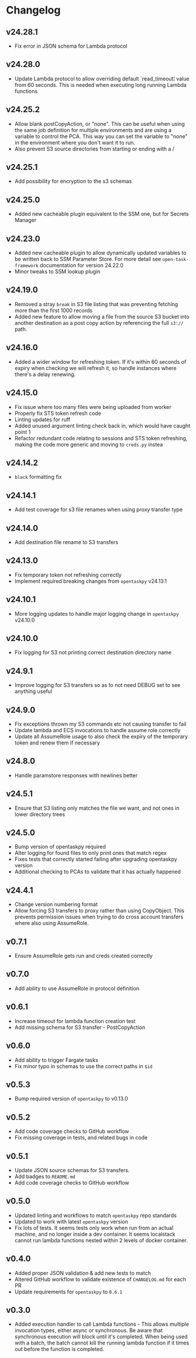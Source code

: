 # Changelog

## v24.28.1

- Fix error in JSON schema for Lambda protocol

## v24.28.0

- Update Lambda protocol to allow overriding default `read_timeout¦ value from 60 seconds. This is needed when executing long running Lambda functions

## v24.25.2

- Allow blank postCopyAction, or "none". This can be useful when using the same job definition for multiple environments and are using a variable to control the PCA. This way you can set the variable to "none" in the environment where you don't want it to run.
- Also prevent S3 source directories from starting or ending with a /

## v24.25.1

- Add possibility for encryption to the s3 schemas

## v24.25.0

- Added new cacheable plugin equivalent to the SSM one, but for Secrets Manager

## v24.23.0

- Added new cacheable plugin to allow dynamically updated variables to be written back to SSM Parameter Store. For more detail see `open-task-framework` documentation for version 24.22.0
- Minor tweaks to SSM lookup plugin

## v24.19.0

- Removed a stray `break` in S3 file listing that was preventing fetching more than the first 1000 records
- Added new feature to allow moving a file from the source S3 bucket into another destination as a post copy action by referencing the full `s3://` path.

## v24.16.0

- Added a wider window for refreshing token. If it's within 60 seconds of expiry when checking we will refresh it, so handle instances where there's a delay renewing.

## v24.15.0

- Fix issue where too many files were being uploaded from worker
- Properly fix STS token refresh code
- Linting updates for ruff
- Added unused argument linting check back in, which would have caught point 1
- Refactor redundant code relating to sessions and STS token refreshing, making the code more generic and moving to `creds.py` instea

## v24.14.2

- `black` formatting fix

## v24.14.1

- Add test coverage for s3 file renames when using proxy transfer type

## v24.14.0

- Add destination file rename to S3 transfers

## v24.13.0

- Fix temporary token not refreshing correctly
- Implement required breaking changes from `opentaskpy` v24.13.1

## v24.10.1

- More logging updates to handle major logging change in `opentaskpy` v24.10.0

## v24.10.0

- Fix logging for S3 not printing correct destination directory name

## v24.9.1

- Improve logging for S3 transfers so as to not need DEBUG set to see anything useful

## v24.9.0

- Fix exceptions thrown my S3 commands etc not causing transfer to fail
- Update lambda and ECS invocations to handle assume role correctly
- Update all AssumeRole usage to also check the expiry of the temporary token and renew them if necessary

## v24.8.0

- Handle paramstore responses with newlines better

## v24.5.1

- Ensure that S3 listing only matches the file we want, and not ones in lower directory trees

## v24.5.0

- Bump version of opentaskpy required
- Alter logging for found files to only print ones that match regex
- Fixes tests that correctly started failing after upgrading opentaskpy version
- Additional checking to PCAs to validate that it has actually happened

## v24.4.1

- Change version numbering format
- Allow forcing S3 transfers to proxy rather than using CopyObject. This prevents permission issues when trying to do cross account transfers where also using AssumeRole.

## v0.7.1

- Ensure AssumeRole gets run and creds created correctly

## v0.7.0

- Add ability to use AssumeRole in protocol definition

## v0.6.1

- Increase timeout for lambda function creation test
- Add missing schema for S3 transfer - PostCopyAction

## v0.6.0

- Add ability to trigger Fargate tasks
- Fix minor typo in schemas to use the correct paths in `$id`

## v0.5.3

- Bump required version of `opentaskpy` to v0.13.0

## v0.5.2

- Add code coverage checks to GitHub workflow
- Fix missing coverage in tests, and related bugs in code

## v0.5.1

- Update JSON source schemas for S3 transfers.
- Add badges to `README.md`
- Add code coverage checks to GitHub workflow

## v0.5.0

- Updated linting and workflows to match `opentaskpy` repo standards
- Updated to work with latest `opentaskpy` version
- Fix lots of tests. It seems tests only work when run from an actual machine, and no longer inside a dev container. It seems localstack cannot run lambda functions nested within 2 levels of docker container.

## v0.4.0

- Added proper JSON validation & add new tests to match
- Altered GitHub workflow to validate existence of `CHANGELOG.md` for each PR
- Update requirements for `opentaskpy` to `0.6.1`

## v0.3.0

- Added execution handler to call Lambda functions - This allows multiple invocation types, either async or synchronous. Be aware that synchronous execution will block until it's completed. When being used with a batch, the batch cannot kill the running lambda function if it times out before the function is completed.

